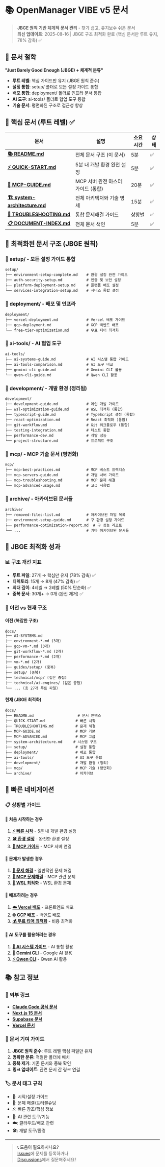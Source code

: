 # 📚 OpenManager VIBE v5 문서

> **JBGE 원칙 기반 체계적 문서 관리** - 찾기 쉽고, 유지보수 쉬운 문서  
> **최신 업데이트**: 2025-08-16 | JBGE 구조 최적화 완료 (핵심 문서만 루트 유지, 78% 감축) ✅

## 🎯 문서 철학

**"Just Barely Good Enough (JBGE) + 체계적 분류"**

- **루트 레벨**: 핵심 가이드만 유지 (JBGE 원칙 준수)
- **설정 통합**: setup/ 폴더로 모든 설정 가이드 통합
- **배포 통합**: deployment/ 폴더로 인프라 문서 통합
- **AI 도구**: ai-tools/ 폴더로 협업 도구 통합
- **기술 문서**: 평면화된 구조로 접근성 향상

## 🚀 핵심 문서 (루트 레벨) ✅

| 문서                                                      | 설명                               | 소요 시간 | 상태 |
| --------------------------------------------------------- | ---------------------------------- | --------- | ---- |
| **[📚 README.md](./README.md)**                           | 전체 문서 구조 (이 문서)           | 5분       | ✅   |
| **[⚡ QUICK-START.md](./QUICK-START.md)**                 | 5분 내 개발 환경 완전 설정         | 5분       | ✅   |
| **[🔌 MCP-GUIDE.md](./MCP-GUIDE.md)**                     | MCP 서버 완전 마스터 가이드 (통합) | 20분      | ✅   |
| **[🏗️ system-architecture.md](./system-architecture.md)** | 전체 아키텍처와 기술 명세          | 15분      | ✅   |
| **[🚨 TROUBLESHOOTING.md](./TROUBLESHOOTING.md)**         | 통합 문제해결 가이드               | 상황별    | ✅   |
| **[📋 DOCUMENT-INDEX.md](./DOCUMENT-INDEX.md)**           | 전체 문서 색인                     | 5분       | ✅   |

## 📂 최적화된 문서 구조 (JBGE 원칙)

### 📁 setup/ - 모든 설정 가이드 통합

```
setup/
├── environment-setup-complete.md    # 환경 설정 완전 가이드
├── auth-security-setup.md           # 인증 및 보안 설정
├── platform-deployment-setup.md     # 플랫폼 배포 설정
└── services-integration-setup.md    # 서비스 통합 설정
```

### 📁 deployment/ - 배포 및 인프라

```
deployment/
├── vercel-deployment.md             # Vercel 배포 가이드
├── gcp-deployment.md                # GCP 백엔드 배포
└── free-tier-optimization.md        # 무료 티어 최적화
```

### 📁 ai-tools/ - AI 협업 도구

```
ai-tools/
├── ai-systems-guide.md              # AI 시스템 통합 가이드
├── ai-tools-comparison.md           # AI 도구 비교
├── gemini-cli-guide.md              # Gemini CLI 활용
└── qwen-cli-guide.md                # Qwen CLI 활용
```

### 📁 development/ - 개발 환경 (정리됨)

```
development/
├── development-guide.md             # 메인 개발 가이드
├── wsl-optimization-guide.md        # WSL 최적화 (통합)
├── typescript-guide.md              # TypeScript 설정 (통합)
├── react-optimization.md            # React 최적화 (통합)
├── git-workflow.md                  # Git 워크플로우 (통합)
├── testing-integration.md           # 테스트 통합
├── performance-dev.md               # 개발 성능
└── project-structure.md             # 프로젝트 구조
```

### 📁 mcp/ - MCP 기술 문서 (평면화)

```
mcp/
├── mcp-best-practices.md            # MCP 베스트 프랙티스
├── mcp-servers-guide.md             # 개별 서버 가이드
├── mcp-troubleshooting.md           # MCP 문제 해결
└── mcp-advanced-usage.md            # 고급 사용법
```

### 📁 archive/ - 아카이브된 문서들

```
archive/
├── removed-files-list.md            # 아카이브된 파일 목록
├── environment-setup-guide.md       # 구 환경 설정 가이드
├── performance-optimization-report.md  # 구 성능 리포트
└── ...                              # 기타 아카이브된 문서들
```

## 🎯 JBGE 최적화 성과

### 📊 구조 개선 지표

- **루트 파일**: 27개 → 핵심만 유지 (78% 감축) ✅
- **디렉토리**: 15개 → 8개 (47% 감축) ✅
- **최대 깊이**: 4레벨 → 2레벨 (50% 단순화) ✅
- **중복 문서**: 30개+ → 0개 (완전 제거) ✅

### 🔄 이전 vs 현재 구조

#### 이전 (복잡한 구조)

```
docs/
├── AI-SYSTEMS.md
├── environment-*.md (3개)
├── gcp-vm-*.md (3개)
├── git-workflow-*.md (2개)
├── performance-*.md (2개)
├── vm-*.md (2개)
├── guides/setup/ (중복)
├── setup/ (중복)
├── technical/mcp/ (깊은 중첩)
├── technical/ai-engines/ (깊은 중첩)
└── ... (총 27개 루트 파일)
```

#### 현재 (JBGE 최적화)

```
docs/
├── README.md                    # 문서 인덱스
├── QUICK-START.md              # 빠른 시작
├── TROUBLESHOOTING.md          # 문제 해결
├── MCP-GUIDE.md                # MCP 기본
├── MCP-ADVANCED.md             # MCP 고급
├── system-architecture.md     # 시스템 구조
├── setup/                      # 설정 통합
├── deployment/                 # 배포 통합
├── ai-tools/                   # AI 도구 통합
├── development/                # 개발 환경 (정리)
├── mcp/                        # MCP 기술 (평면화)
└── archive/                    # 아카이브
```

## 🚀 빠른 네비게이션

### 📋 상황별 가이드

#### 🏁 처음 시작하는 경우

1. **[⚡ 빠른 시작](./QUICK-START.md)** - 5분 내 개발 환경 설정
2. **[🛠️ 환경 설정](./setup/environment-setup-complete.md)** - 완전한 환경 설정
3. **[🔌 MCP 가이드](./MCP-GUIDE.md)** - MCP 서버 연결

#### 🔧 문제가 발생한 경우

1. **[🚨 문제 해결](./TROUBLESHOOTING.md)** - 일반적인 문제 해결
2. **[🔧 MCP 문제해결](./mcp/mcp-troubleshooting.md)** - MCP 관련 문제
3. **[🐧 WSL 최적화](./development/wsl-optimization-guide.md)** - WSL 환경 문제

#### 🚀 배포하려는 경우

1. **[☁️ Vercel 배포](./deployment/vercel-deployment.md)** - 프론트엔드 배포
2. **[🌐 GCP 배포](./deployment/gcp-deployment.md)** - 백엔드 배포
3. **[💰 무료 티어 최적화](./deployment/free-tier-optimization.md)** - 비용 최적화

#### 🤖 AI 도구를 활용하려는 경우

1. **[🤖 AI 시스템 가이드](./ai-tools/ai-systems-guide.md)** - AI 통합 활용
2. **[💎 Gemini CLI](./ai-tools/gemini-cli-guide.md)** - Google AI 활용
3. **[⚡ Qwen CLI](./ai-tools/qwen-cli-guide.md)** - Qwen AI 활용

## 📚 참고 정보

### 🔗 외부 링크

- **[Claude Code 공식 문서](https://docs.anthropic.com/en/docs/claude-code)**
- **[Next.js 15 문서](https://nextjs.org/docs)**
- **[Supabase 문서](https://supabase.com/docs)**
- **[Vercel 문서](https://vercel.com/docs)**

### 📝 문서 기여 가이드

1. **JBGE 원칙 준수**: 루트 레벨 핵심 파일만 유지
2. **명확한 분류**: 적절한 폴더에 배치
3. **중복 제거**: 기존 문서와 중복 확인
4. **링크 업데이트**: 관련 문서 간 링크 연결

### 🏷️ 문서 태그 규칙

- **🚀**: 시작/설정 가이드
- **🔧**: 문제 해결/트러블슈팅
- **⚡**: 빠른 참조/핵심 정보
- **🤖**: AI 관련 도구/기능
- **☁️**: 클라우드/배포 관련
- **🛠️**: 개발 도구/환경

---

> **📞 도움이 필요하시나요?**  
> [Issues](https://github.com/your-repo/issues)에 문제를 등록하거나  
> [Discussions](https://github.com/your-repo/discussions)에서 질문해주세요!
